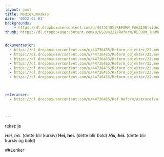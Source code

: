 ```yaml
---
layout: post
title: Mediekunnskap
date: '0022-01-01'
backgrounds:
    - https://dl.dropboxusercontent.com/u/44736485/REFORM_FAGSIDE(side2)/22.Mediekunnskap2m.jpg
thumb: https://dl.dropboxusercontent.com/u/65894221/Reform/REFORM_THUMBNAILS/22.Mediekunnskap.jpg


dokumentasjon:
  - https://dl.dropboxusercontent.com/u/44736485/Reform_objekter/22.medie1.jpg
  - https://dl.dropboxusercontent.com/u/44736485/Reform_objekter/22.medie2.jpg
  - https://dl.dropboxusercontent.com/u/44736485/Reform_objekter/22.medie3.jpg
  - https://dl.dropboxusercontent.com/u/44736485/Reform_objekter/22.medie4.jpg
  - https://dl.dropboxusercontent.com/u/44736485/Reform_objekter/22.medie5.jpg
  - https://dl.dropboxusercontent.com/u/44736485/Reform_objekter/22.medie6.jpg
  - https://dl.dropboxusercontent.com/u/44736485/Reform_objekter/22.medie7.jpg
  


referanser:
  - https://dl.dropboxusercontent.com/u/44736485/Ref_Reform/Astroref/astroref01.jpg



---
```

tekst: ja

*Hei, hei.* (dette blir kursiv)
**Hei, hei.** (dette blir bold)
***Hei, hei.*** (dette blir kursiv og bold)

##Lenker
